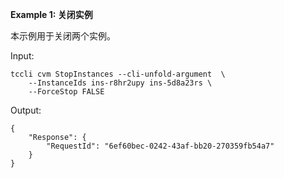 **Example 1: 关闭实例**

本示例用于关闭两个实例。

Input: 

```
tccli cvm StopInstances --cli-unfold-argument  \
    --InstanceIds ins-r8hr2upy ins-5d8a23rs \
    --ForceStop FALSE
```

Output: 
```
{
    "Response": {
        "RequestId": "6ef60bec-0242-43af-bb20-270359fb54a7"
    }
}
```

